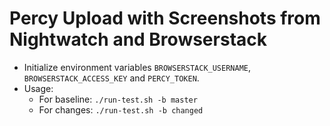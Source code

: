 # Percy Upload with Screenshots from Nightwatch and Browserstack

- Initialize environment variables `BROWSERSTACK_USERNAME`, `BROWSERSTACK_ACCESS_KEY` and `PERCY_TOKEN`.
- Usage:
  - For baseline: `./run-test.sh -b master`
  - For changes: `./run-test.sh -b changed`
